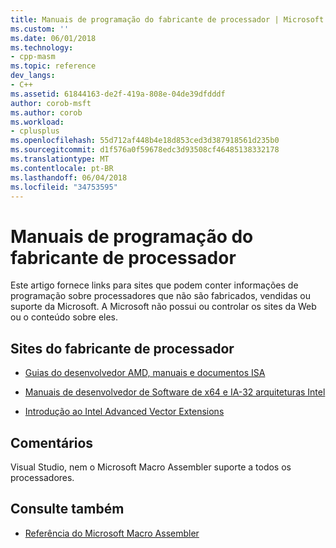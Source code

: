 ```yaml
---
title: Manuais de programação do fabricante de processador | Microsoft Docs
ms.custom: ''
ms.date: 06/01/2018
ms.technology:
- cpp-masm
ms.topic: reference
dev_langs:
- C++
ms.assetid: 61844163-de2f-419a-808e-04de39dfdddf
author: corob-msft
ms.author: corob
ms.workload:
- cplusplus
ms.openlocfilehash: 55d712af448b4e18d853ced3d387918561d235b0
ms.sourcegitcommit: d1f576a0f59678edc3d93508cf46485138332178
ms.translationtype: MT
ms.contentlocale: pt-BR
ms.lasthandoff: 06/04/2018
ms.locfileid: "34753595"
---
```

# <a name="processor-manufacturer-programming-manuals"></a>Manuais de programação do fabricante de processador

Este artigo fornece links para sites que podem conter informações de programação sobre processadores que não são fabricados, vendidas ou suporte da Microsoft. A Microsoft não possui ou controlar os sites da Web ou o conteúdo sobre eles.

## <a name="processor-manufacturer-websites"></a>Sites do fabricante de processador

- [Guias do desenvolvedor AMD, manuais e documentos ISA](https://go.microsoft.com/fwlink/p/?linkid=874958)

- [Manuais de desenvolvedor de Software de x64 e IA-32 arquiteturas Intel](https://go.microsoft.com/fwlink/p/?LinkID=510021)

- [Introdução ao Intel Advanced Vector Extensions](https://go.microsoft.com/fwlink/p/?linkid=874961)

## <a name="remarks"></a>Comentários

Visual Studio, nem o Microsoft Macro Assembler suporte a todos os processadores.

## <a name="see-also"></a>Consulte também

- [Referência do Microsoft Macro Assembler](../../assembler/masm/microsoft-macro-assembler-reference.md)
